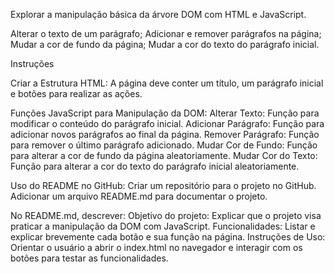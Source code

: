 Explorar a manipulação básica da árvore DOM com HTML e JavaScript.

Alterar o texto de um parágrafo;
Adicionar e remover parágrafos na página;
Mudar a cor de fundo da página;
Mudar a cor do texto do parágrafo inicial.

Instruções

Criar a Estrutura HTML:
A página deve conter um título, um parágrafo inicial e botões para realizar as ações.

Funções JavaScript para Manipulação da DOM:
Alterar Texto: Função para modificar o conteúdo do parágrafo inicial.
Adicionar Parágrafo: Função para adicionar novos parágrafos ao final da página.
Remover Parágrafo: Função para remover o último parágrafo adicionado.
Mudar Cor de Fundo: Função para alterar a cor de fundo da página aleatoriamente.
Mudar Cor do Texto: Função para alterar a cor do texto do parágrafo inicial aleatoriamente.

Uso do README no GitHub:
Criar um repositório para o projeto no GitHub.
Adicionar um arquivo README.md para documentar o projeto.

No README.md, descrever:
Objetivo do projeto: Explicar que o projeto visa praticar a manipulação da DOM com JavaScript.
Funcionalidades: Listar e explicar brevemente cada botão e sua função na página.
Instruções de Uso: Orientar o usuário a abrir o index.html no navegador e interagir com os botões para testar as funcionalidades.
